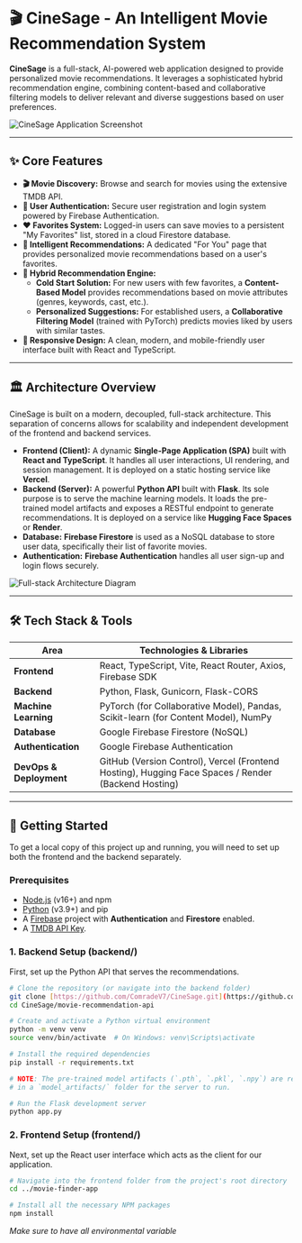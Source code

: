 # 🎬 CineSage - An Intelligent Movie Recommendation System

**CineSage** is a full-stack, AI-powered web application designed to provide personalized movie recommendations. It leverages a sophisticated hybrid recommendation engine, combining content-based and collaborative filtering models to deliver relevant and diverse suggestions based on user preferences.

![CineSage Application Screenshot](https://placehold.co/1200x600/2d3748/ffffff?text=CineSage%20App%20Screenshot)

---

## ✨ Core Features

* **🎬 Movie Discovery:** Browse and search for movies using the extensive TMDB API.
* **👤 User Authentication:** Secure user registration and login system powered by Firebase Authentication.
* **❤️ Favorites System:** Logged-in users can save movies to a persistent "My Favorites" list, stored in a cloud Firestore database.
* **🧠 Intelligent Recommendations:** A dedicated "For You" page that provides personalized movie recommendations based on a user's favorites.
* **🤖 Hybrid Recommendation Engine:**
  * **Cold Start Solution:** For new users with few favorites, a **Content-Based Model** provides recommendations based on movie attributes (genres, keywords, cast, etc.).
  * **Personalized Suggestions:** For established users, a **Collaborative Filtering Model** (trained with PyTorch) predicts movies liked by users with similar tastes.
* **📱 Responsive Design:** A clean, modern, and mobile-friendly user interface built with React and TypeScript.

---

## 🏛️ Architecture Overview

CineSage is built on a modern, decoupled, full-stack architecture. This separation of concerns allows for scalability and independent development of the frontend and backend services.

* **Frontend (Client):** A dynamic **Single-Page Application (SPA)** built with **React and TypeScript**. It handles all user interactions, UI rendering, and session management. It is deployed on a static hosting service like **Vercel**.
* **Backend (Server):** A powerful **Python API** built with **Flask**. Its sole purpose is to serve the machine learning models. It loads the pre-trained model artifacts and exposes a RESTful endpoint to generate recommendations. It is deployed on a service like **Hugging Face Spaces** or **Render**.
* **Database:** **Firebase Firestore** is used as a NoSQL database to store user data, specifically their list of favorite movies.
* **Authentication:** **Firebase Authentication** handles all user sign-up and login flows securely.

![Full-stack Architecture Diagram](https://placehold.co/800x300/2d3748/ffffff?text=Frontend%20%E2%86%92%20API%20Call%20%E2%86%92%20Backend%20%E2%86%92%20Firebase)

---

## 🛠️ Tech Stack & Tools

| Area                  | Technologies & Libraries                                                                  |
| --------------------- | ----------------------------------------------------------------------------------------- |
| **Frontend** | React, TypeScript, Vite, React Router, Axios, Firebase SDK                                |
| **Backend** | Python, Flask, Gunicorn, Flask-CORS                                                       |
| **Machine Learning** | PyTorch (for Collaborative Model), Pandas, Scikit-learn (for Content Model), NumPy        |
| **Database** | Google Firebase Firestore (NoSQL)                                                         |
| **Authentication** | Google Firebase Authentication                                                            |
| **DevOps & Deployment** | GitHub (Version Control), Vercel (Frontend Hosting), Hugging Face Spaces / Render (Backend Hosting) |

---

## 🚀 Getting Started

To get a local copy of this project up and running, you will need to set up both the frontend and the backend separately.

### Prerequisites

* [Node.js](https://nodejs.org/) (v16+) and npm
* [Python](https://www.python.org/) (v3.9+) and pip
* A [Firebase](https://firebase.google.com/) project with **Authentication** and **Firestore** enabled.
* A [TMDB API Key](https://www.themoviedb.org/documentation/api).

### 1. Backend Setup (backend/)

First, set up the Python API that serves the recommendations.

```bash
# Clone the repository (or navigate into the backend folder)
git clone [https://github.com/ComradeV7/CineSage.git](https://github.com/ComradeV7/CineSage.git)
cd CineSage/movie-recommendation-api

# Create and activate a Python virtual environment
python -m venv venv
source venv/bin/activate  # On Windows: venv\Scripts\activate

# Install the required dependencies
pip install -r requirements.txt

# NOTE: The pre-trained model artifacts (`.pth`, `.pkl`, `.npy`) are required
# in a `model_artifacts/` folder for the server to run.

# Run the Flask development server
python app.py
```

### 2. Frontend Setup (frontend/)
Next, set up the React user interface which acts as the client for our application.
```bash
# Navigate into the frontend folder from the project's root directory
cd ../movie-finder-app

# Install all the necessary NPM packages
npm install
```

*Make sure to have all environmental variable*
